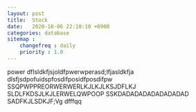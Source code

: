 ```yaml
---
layout: post
title:  Stock
date:   2020-10-06 22:10:10 +0900
categories: database
sitemap :
    changefreq : daily
    priority : 1.0
---
```







power
dflsldkfjsjoldfpwerwperasd;lfjasldkfja
dlsfjsdpofuidspfosdifposidfposdifpw
SSQPWPPREORWERWERLKJLKJLKSJDFLKJ
SLDLFKDSJLKJLERWELQWPOOP
SSKDADADADADADADADAD
SADFKJLSDKJF;Vg
dfffqq